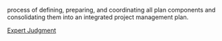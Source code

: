  process of defining, preparing, and coordinating all plan components and consolidating them into an integrated project management plan.

[Expert Judgment](https://github.com/harpreetsinghbajaj/blog/blob/master/management/PMP/PMBOK6/Tools%20&%20Techniques/Expert%20judgment/README.md#develop-project-management-plan)
